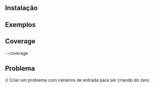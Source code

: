 
## Instalação

## Exemplos

## Coverage
--coverage

## Problema

// Criar um problema com cenários de entrada para ser criando do zero
